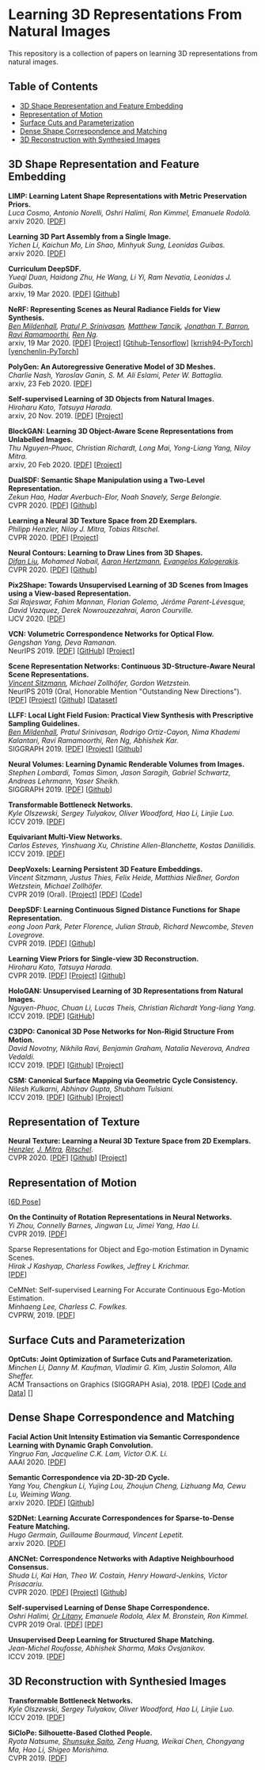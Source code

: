 # Learning 3D Representations From Natural Images

This repository is a collection of papers on learning 3D representations from natural images.

## Table of Contents
- [3D Shape Representation and Feature Embedding](#3d-shape-representation-and-feature-embedding)
- [Representation of Motion](#representation-of-motion)
- [Surface Cuts and Parameterization](#surface-cuts-and-parameterization)
- [Dense Shape Correspondence and Matching](#dense-shape-correspondence-and-matching)
- [3D Reconstruction with Synthesied Images](#3d-reconstruction-with-synthesied-images)

## 3D Shape Representation and Feature Embedding

**LIMP: Learning Latent Shape Representations with Metric Preservation Priors.**<br>
*Luca Cosmo, Antonio Norelli, Oshri Halimi, Ron Kimmel, Emanuele Rodolà.*<br>
arxiv 2020. [[PDF](https://arxiv.org/abs/2003.12283)]

**Learning 3D Part Assembly from a Single Image.**<br>
*Yichen Li, Kaichun Mo, Lin Shao, Minhyuk Sung, Leonidas Guibas.*<br>
arxiv 2020. [[PDF](https://arxiv.org/abs/2003.09754)]

**Curriculum DeepSDF.**<br>
*Yueqi Duan, Haidong Zhu, He Wang, Li Yi, Ram Nevatia, Leonidas J. Guibas.*<br>
arxiv, 19 Mar 2020. [[PDF](https://arxiv.org/abs/2003.08593)] [[Github](https://github.com/haidongz-usc/Curriculum-DeepSDF)]

**NeRF: Representing Scenes as Neural Radiance Fields for View Synthesis.**<br>
*[Ben Mildenhall](http://people.eecs.berkeley.edu/~bmild/), [Pratul P. Srinivasan](https://people.eecs.berkeley.edu/~pratul/), [Matthew Tancik](http://www.matthewtancik.com/), [Jonathan T. Barron](https://jonbarron.info/), [Ravi Ramamoorthi](http://cseweb.ucsd.edu/~ravir/), [Ren Ng](https://www2.eecs.berkeley.edu/Faculty/Homepages/yirenng.html).*<br>
arxiv, 19 Mar 2020. [[PDF](https://arxiv.org/abs/2003.08934)] [[Project](http://tancik.com/nerf)] [[Gtihub-Tensorflow](https://github.com/bmild/nerf)] [[krrish94-PyTorch](https://github.com/krrish94/nerf-pytorch)] [[yenchenlin-PyTorch](https://github.com/yenchenlin/nerf-pytorch)]

**PolyGen: An Autoregressive Generative Model of 3D Meshes.**<br>
*Charlie Nash, Yaroslav Ganin, S. M. Ali Eslami, Peter W. Battaglia.*<br>
arxiv, 23 Feb 2020. [[PDF](https://arxiv.org/abs/2002.10880)]

**Self-supervised Learning of 3D Objects from Natural Images.**<br>
*Hiroharu Kato, Tatsuya Harada.*<br>
arxiv, 20 Nov. 2019. [[PDF](https://arxiv.org/abs/1911.08850)] [[Project](http://hiroharu-kato.com/projects_en/cifar10_3d.html)]

**BlockGAN: Learning 3D Object-Aware Scene Representations from Unlabelled Images.**<br>
*Thu Nguyen-Phuoc, Christian Richardt, Long Mai, Yong-Liang Yang, Niloy Mitra.*<br>
arxiv, 20 Feb 2020. [[PDF](https://arxiv.org/abs/2002.08988)] [[Project](https://www.monkeyoverflow.com/#/blockgan/)]

**DualSDF: Semantic Shape Manipulation using a Two-Level Representation.**<br>
*Zekun Hao, Hadar Averbuch-Elor, Noah Snavely, Serge Belongie.*<br>
CVPR 2020. [[PDF](https://arxiv.org/abs/2004.02869)] [[Github](https://github.com/zekunhao1995/DualSDF)]

**Learning a Neural 3D Texture Space from 2D Exemplars.**<br>
*Philipp Henzler, Niloy J. Mitra, Tobias Ritschel.*<br>
CVPR 2020. [[PDF](https://arxiv.org/abs/1912.04158)] [[Project](https://geometry.cs.ucl.ac.uk/projects/2020/neuraltexture/)]

**Neural Contours: Learning to Draw Lines from 3D Shapes.**<br>
*[Difan Liu](https://people.cs.umass.edu/~dliu/), Mohamed Nabail, [Aaron Hertzmann](https://www.dgp.toronto.edu/~hertzman/), [Evangelos Kalogerakis](https://people.cs.umass.edu/~kalo/).*<br>
CVPR 2020. [[PDF](https://arxiv.org/abs/2003.10333)] [[Github](https://github.com/DifanLiu/NeuralContours)]

**Pix2Shape: Towards Unsupervised Learning of 3D Scenes from Images using a View-based Representation.**<br>
*Sai Rajeswar, Fahim Mannan, Florian Golemo, Jérôme Parent-Lévesque, David Vazquez, Derek Nowrouzezahrai, Aaron Courville.*<br>
IJCV 2020. [[PDF](https://arxiv.org/abs/2003.14166)]

**VCN: Volumetric Correspondence Networks for Optical Flow.**<br>
*Gengshan Yang, Deva Ramanan.*<br>
NeurIPS 2019. [[PDF](http://www.contrib.andrew.cmu.edu/~gengshay/wordpress/wp-content/uploads/2019/11/vcn.pdf)] [[GitHub](https://github.com/gengshan-y/VCN)] [[Project](http://www.contrib.andrew.cmu.edu/~gengshay/neurips19flow)]

**Scene Representation Networks: Continuous 3D-Structure-Aware Neural Scene Representations.**<br>
*[Vincent Sitzmann](https://vsitzmann.github.io/), Michael Zollhöfer, Gordon Wetzstein.*<br>
NeurIPS 2019 (Oral, Honorable Mention "Outstanding New Directions").
[[PDF](http://arxiv.org/abs/1906.01618)] [[Project](https://github.com/vsitzmann/scene-representation-networks)] [[Github](https://github.com/vsitzmann/scene-representation-networks)] [[Dataset](https://drive.google.com/drive/folders/1OkYgeRcIcLOFu1ft5mRODWNQaPJ0ps90?usp=sharing)]

**LLFF: Local Light Field Fusion: Practical View Synthesis with Prescriptive Sampling Guidelines.**<br>
*[Ben Mildenhall](http://people.eecs.berkeley.edu/~bmild/), Pratul Srinivasan, Rodrigo Ortiz-Cayon, Nima Khademi Kalantari, Ravi Ramamoorthi, Ren Ng, Abhishek Kar.*<br>
SIGGRAPH 2019. [[PDF](https://arxiv.org/abs/1905.00889)] [[Project](https://people.eecs.berkeley.edu/~bmild/llff/)] [[Github](https://github.com/Fyusion/LLFF)]

**Neural Volumes: Learning Dynamic Renderable Volumes from Images.**<br>
*Stephen Lombardi, Tomas Simon, Jason Saragih, Gabriel Schwartz, Andreas Lehrmann, Yaser Sheikh.*<br>
SIGGRAPH 2019. [[PDF](https://arxiv.org/abs/1906.07751)] [[Github](https://github.com/facebookresearch/neuralvolumes)]

**Transformable Bottleneck Networks.**<br>
*Kyle Olszewski, Sergey Tulyakov, Oliver Woodford, Hao Li, Linjie Luo.*<br>
ICCV 2019. [[PDF](http://openaccess.thecvf.com/content_ICCV_2019/papers/Olszewski_Transformable_Bottleneck_Networks_ICCV_2019_paper.pdf)]

**Equivariant Multi-View Networks.**<br>
*Carlos Esteves, Yinshuang Xu, Christine Allen-Blanchette, Kostas Daniilidis.*<br>
ICCV 2019. [[PDF](https://arxiv.org/abs/1904.00993)]

**DeepVoxels: Learning Persistent 3D Feature Embeddings.**<br>
*Vincent Sitzmann, Justus Thies, Felix Heide, Matthias Nießner, Gordon Wetzstein, Michael Zollhöfer.*<br>
CVPR 2019 (Oral). [[Project](http://vsitzmann.github.io/deepvoxels/)] [[PDF](https://arxiv.org/abs/1812.01024)] [[Code](https://github.com/vsitzmann/deepvoxels)]

**DeepSDF: Learning Continuous Signed Distance Functions for Shape Representation.**<br>
*eong Joon Park, Peter Florence, Julian Straub, Richard Newcombe, Steven Lovegrove.*<br>
CVPR 2019. [[PDF](http://openaccess.thecvf.com/content_CVPR_2019/html/Park_DeepSDF_Learning_Continuous_Signed_Distance_Functions_for_Shape_Representation_CVPR_2019_paper.html)] [[Github](https://github.com/facebookresearch/DeepSDF)]

**Learning View Priors for Single-view 3D Reconstruction.**<br>
*Hiroharu Kato, Tatsuya Harada.*<br>
CVPR 2019. [[PDF](https://arxiv.org/abs/1811.10719)] [[Project](http://hiroharu-kato.com/projects_en/view_prior_learning.html)] [[Github](https://github.com/hiroharu-kato/view_prior_learning)]

**HoloGAN: Unsupervised Learning of 3D Representations from Natural Images.**<br>
*Nguyen-Phuoc, Chuan Li, Lucas Theis, Christian Richardt Yong-liang Yang.*<br>
ICCV 2019. [[PDF](https://arxiv.org/abs/1904.01326)] [[GitHub](https://github.com/christopher-beckham/hologan-pytorch)]

**C3DPO: Canonical 3D Pose Networks for Non-Rigid Structure From Motion.**<br>
*David Novotny, Nikhila Ravi, Benjamin Graham, Natalia Neverova, Andrea Vedaldi.*<br>
ICCV 2019. [[PDF](https://arxiv.org/abs/1909.02533)] [[Github](https://github.com/facebookresearch/c3dpo_nrsfm)] [[Project](https://research.fb.com/publications/c3dpo-canonical-3d-pose-networks-for-non-rigid-structure-from-motion/)]

**CSM: Canonical Surface Mapping via Geometric Cycle Consistency.**<br>
*Nilesh Kulkarni, Abhinav Gupta, Shubham Tulsiani.*<br>
ICCV 2019. [[PDF](https://arxiv.org/abs/1907.10043)] [[Github](https://nileshkulkarni.github.io/csm/)] [[Project](https://nileshkulkarni.github.io/csm/)]

## Representation of Texture

**Neural Texture: Learning a Neural 3D Texture Space from 2D Exemplars.**<br>
*[Henzler](https://henzler.github.io/), [J. Mitra](http://www0.cs.ucl.ac.uk/staff/n.mitra/), [Ritschel](http://www.homepages.ucl.ac.uk/~ucactri/).*<br>
CVPR 2020. [[PDF](https://geometry.cs.ucl.ac.uk/projects/2020/neuraltexture/paper_docs/neuraltexture.pdf)] [[Github](https://github.com/henzler/neuraltexture)]
[[Project](https://geometry.cs.ucl.ac.uk/projects/2020/neuraltexture/)]

## Representation of Motion

[[6D Pose](https://zhuanlan.zhihu.com/p/94020758?utm_source=wechat_session&utm_medium=social&utm_oi=28410831175680)]

**On the Continuity of Rotation Representations in Neural Networks.**<br>
*Yi Zhou, Connelly Barnes, Jingwan Lu, Jimei Yang, Hao Li.*<br>
CVPR 2019. [[PDF](https://arxiv.org/abs/1812.07035)]

Sparse Representations for Object and Ego-motion Estimation in Dynamic Scenes.*<br>
Hirak J Kashyap, Charless Fowlkes, Jeffrey L Krichmar.*<br>
[[PDF](https://arxiv.org/abs/1903.03731v1)]

CeMNet: Self-supervised Learning For Accurate Continuous Ego-Motion Estimation.*<br>
Minhaeng Lee, Charless C. Fowlkes.*<br>
CVPRW, 2019. [[PDF](https://arxiv.org/abs/1806.10309v1)]

## Surface Cuts and Parameterization 

**OptCuts: Joint Optimization of Surface Cuts and Parameterization.**<br>
*Minchen Li, Danny M. Kaufman, Vladimir G. Kim, Justin Solomon, Alla Sheffer.*<br>
ACM Transactions on Graphics (SIGGRAPH Asia), 2018. [[PDF](http://www.cs.ubc.ca/labs/imager/tr/2018/OptCuts/doc/OptCuts.pdf)] [[Code and Data]()] [[](http://www.cs.ubc.ca/labs/imager/tr/2018/OptCuts/)] 

## Dense Shape Correspondence and Matching

**Facial Action Unit Intensity Estimation via Semantic Correspondence Learning with Dynamic Graph Convolution.**<br>
*Yingruo Fan, Jacqueline C.K. Lam, Victor O.K. Li.*<br>
AAAI 2020. [[PDF](https://arxiv.org/abs/2004.09681)]

**Semantic Correspondence via 2D-3D-2D Cycle.**<br>
*Yang You, Chengkun Li, Yujing Lou, Zhoujun Cheng, Lizhuang Ma, Cewu Lu, Weiming Wang.*<br>
arxiv 2020. [[PDF](https://arxiv.org/abs/2004.09061)] [[Github](https://github.com/qq456cvb/SemanticTransfer)]

**S2DNet: Learning Accurate Correspondences for Sparse-to-Dense Feature Matching.**<br>
*Hugo Germain, Guillaume Bourmaud, Vincent Lepetit.*<br>
arxiv 2020. [[PDF](https://arxiv.org/pdf/2004.01255.pdf)]

**ANCNet: Correspondence Networks with Adaptive Neighbourhood Consensus.**<br>
*Shuda Li, Kai Han, Theo W. Costain, Henry Howard-Jenkins, Victor Prisacariu.*<br>
CVPR 2020. [[PDF](https://ancnet.avlcode.org/asset/cvpr2020_anc_net.pdf)] [[Project](https://ancnet.avlcode.org/)] [[Github](https://github.com/ActiveVisionLab/ANCNet)] 

**Self-supervised Learning of Dense Shape Correspondence.**<br>
*Oshri Halimi, [Or Litany](https://orlitany.github.io/), Emanuele Rodola, Alex M. Bronstein, Ron Kimmel.*<br>
CVPR 2019 Oral. [[PDF](http://openaccess.thecvf.com/content_CVPR_2019/html/Halimi_Unsupervised_Learning_of_Dense_Shape_Correspondence_CVPR_2019_paper.html)] [[PDF](https://github.com/OshriHalimi/unsupervised_learning_of_dense_shape_correspondence)] 

**Unsupervised Deep Learning for Structured Shape Matching.**<br>
*Jean-Michel Roufosse, Abhishek Sharma, Maks Ovsjanikov.*<br>
ICCV 2019. [[PDF](https://arxiv.org/abs/1812.03794)]

## 3D Reconstruction with Synthesied Images

**Transformable Bottleneck Networks.**<br>
*Kyle Olszewski, Sergey Tulyakov, Oliver Woodford, Hao Li, Linjie Luo.*<br>
ICCV 2019. [[PDF](http://openaccess.thecvf.com/content_ICCV_2019/papers/Olszewski_Transformable_Bottleneck_Networks_ICCV_2019_paper.pdf)]

**SiCloPe: Silhouette-Based Clothed People.**<br>
*Ryota Natsume, [Shunsuke Saito](http://www-scf.usc.edu/~saitos/), Zeng Huang, Weikai Chen, Chongyang Ma, Hao Li, Shigeo Morishima.*<br>
CVPR 2019. [[PDF](http://openaccess.thecvf.com/content_CVPR_2019/papers/Natsume_SiCloPe_Silhouette-Based_Clothed_People_CVPR_2019_paper.pdf)]